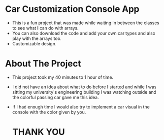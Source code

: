 # Car Customization Console App
* This is a  fun project that was made while waiting in between the classes to see what I can do with arrays.
* You can also download the code and add your own car types and also play with the arrays too.
* Customizable design.

# About The Project
* This project took my 40 minutes to 1 hour of time.
* I did not have an idea about what to do before I started and while I was sitting my university's engineering building I was watching outside and the colorful passing car gave me this idea.
* If I had enough time I would also try to implement a car visual in the console with the color given by you.

  # THANK YOU
